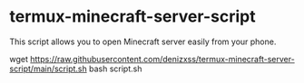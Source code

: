 # termux-minecraft-server-script
 This script allows you to open Minecraft server easily from your phone.

wget https://raw.githubusercontent.com/denizxss/termux-minecraft-server-script/main/script.sh
bash script.sh
